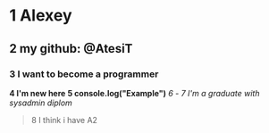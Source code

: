 # 1 Alexey
## 2 my github: @AtesiT
### 3 I want to become a programmer
__4 I'm new here__
**5 console.log("Example")**
*6 -*
_7 I'm a graduate with sysadmin diplom_
> 8 I think i have A2
